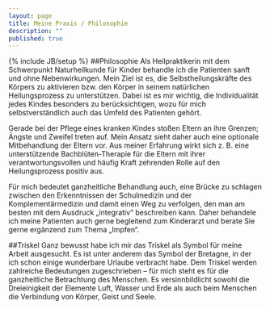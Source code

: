```yaml
---
layout: page
title: Meine Praxis / Philosophie
description: ""
published: true
---
```


{% include JB/setup %}
##Philosophie
Als Heilpraktikerin mit dem Schwerpunkt Naturheilkunde für Kinder behandle ich die Patienten sanft und ohne Nebenwirkungen. Mein Ziel ist es, die Selbstheilungskräfte des Körpers zu aktivieren bzw. den Körper in seinem natürlichen Heilungsprozess zu unterstützen. Dabei ist es mir wichtig, die Individualität jedes Kindes besonders zu berücksichtigen, wozu für mich selbstverständlich auch das Umfeld des Patienten gehört.

Gerade bei der Pflege eines kranken Kindes stoßen Eltern an ihre Grenzen; Ängste und Zweifel treten auf. Mein Ansatz sieht daher auch eine optionale Mitbehandlung der Eltern vor. Aus meiner Erfahrung wirkt sich z. B. eine unterstützende Bachblüten-Therapie für die Eltern mit ihrer verantwortungsvollen und häufig Kraft zehrenden Rolle auf den Heilungsprozess positiv aus. 

Für mich bedeutet ganzheitliche Behandlung auch, eine Brücke zu schlagen zwischen den Erkenntnissen der Schulmedizin und der Komplementärmedizin und damit einen Weg zu verfolgen, den man am besten mit dem Ausdruck „integrativ“ beschreiben kann. Daher behandele ich meine Patienten auch gerne begleitend zum Kinderarzt und berate Sie gerne ergänzend zum Thema „Impfen“.

##Triskel 
Ganz bewusst habe ich mir das Triskel als Symbol für meine Arbeit ausgesucht. Es ist unter anderem das Symbol der Bretagne, in der ich schon einige wunderbare Urlaube verbracht habe. 
Dem Triskel werden zahlreiche Bedeutungen zugeschrieben – für mich steht es für die ganzheitliche Betrachtung des Menschen. Es  versinnbildlicht sowohl die Dreieinigkeit der Elemente Luft, Wasser und Erde als auch beim Menschen die Verbindung von Körper, Geist und Seele.
